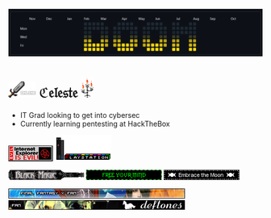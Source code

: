 ![doom](https://github.com/GH-DOOM/DOOM64/blob/master/assets/banner_on_graph.png)

# <img src="https://github.com/d3aths/portfolio-web/blob/master/assets/online-now.gif"> ℭ𝔢𝔩𝔢𝔰𝔱𝔢 <img src="https://github.com/d3aths/portfolio-web/blob/master/assets/candle.gif" width="25" height="40">

- IT Grad looking to get into cybersec  
- Currently learning pentesting at HackTheBox



![](https://github.com/d3aths/portfolio-web/blob/master/assets/ieievil.gif) ![](https://github.com/d3aths/portfolio-web/blob/master/assets/ps2.gif)


![](https://github.com/d3aths/portfolio-web/blob/master/assets/blackmagic.gif) ![](https://github.com/d3aths/portfolio-web/blob/master/assets/freeyourmind.gif) ![](https://github.com/d3aths/portfolio-web/blob/master/assets/moonhug.gif)


![](https://github.com/d3aths/portfolio-web/blob/master/assets/ffx.png) ![](https://github.com/d3aths/portfolio-web/blob/master/assets/deftones.gif)




<!--
**d3aths/d3aths** is a ✨ _special_ ✨ repository because its `README.md` (this file) appears on your GitHub profile.

Here are some ideas to get you started:

- 🔭 I’m currently working on ...
- 🌱 I’m currently learning ...
- 👯 I’m looking to collaborate on ...
- 🤔 I’m looking for help with ...
- 💬 Ask me about ...
- 📫 How to reach me: ...
- 😄 Pronouns: ...
- ⚡ Fun fact: ...
-->
